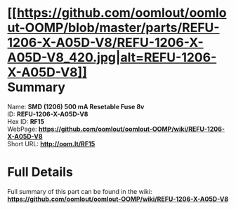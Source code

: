 
[[https://github.com/oomlout/oomlout-OOMP/blob/master/parts/REFU-1206-X-A05D-V8/REFU-1206-X-A05D-V8_420.jpg|alt=REFU-1206-X-A05D-V8]]     
Summary
=================
  
Name: __SMD (1206) 500 mA Resetable Fuse 8v__    
ID: __REFU-1206-X-A05D-V8__   
Hex ID: __RF15__   
WebPage: __https://github.com/oomlout/oomlout-OOMP/wiki/REFU-1206-X-A05D-V8__   
Short URL: __http://oom.lt/RF15__   

Full Details
==========================
Full summary of this part can be found in the wiki:   
__https://github.com/oomlout/oomlout-OOMP/wiki/REFU-1206-X-A05D-V8__    

